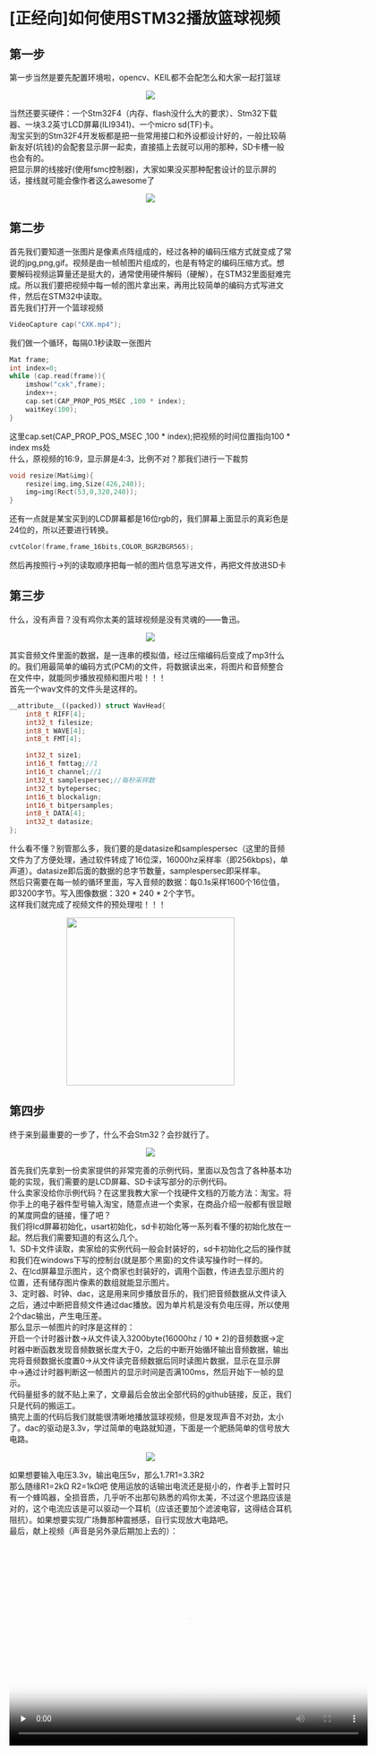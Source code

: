 # [正经向]如何使用STM32播放篮球视频  
## 第一步  
第一步当然是要先配置环境啦，opencv、KEIL都不会配怎么和大家一起打篮球  
<div align="center"><img src ="img/1.jpg"/></div>

当然还要买硬件：一个Stm32F4（内存、flash没什么大的要求）、Stm32下载器、一块3.2英寸LCD屏幕(ILI9341)、一个micro sd(TF)卡。  
淘宝买到的Stm32F4开发板都是把一些常用接口和外设都设计好的，一般比较萌新友好(坑钱)的会配套显示屏一起卖，直接插上去就可以用的那种，SD卡槽一般也会有的。  
把显示屏的线接好(使用fsmc控制器)，大家如果没买那种配套设计的显示屏的话，接线就可能会像作者这么awesome了  
<div align="center"><img src ="img/6.jpg"/></div>

## 第二步
首先我们要知道一张图片是像素点阵组成的，经过各种的编码压缩方式就变成了常说的jpg,png,gif。视频是由一帧帧图片组成的，也是有特定的编码压缩方式。想要解码视频运算量还是挺大的，通常使用硬件解码（硬解），在STM32里面挺难完成。所以我们要把视频中每一帧的图片拿出来，再用比较简单的编码方式写进文件，然后在STM32中读取。  
首先我们打开一个篮球视频  
```c++
VideoCapture cap("CXK.mp4");
```
我们做一个循环，每隔0.1秒读取一张图片
```c++
Mat frame;
int index=0;
while (cap.read(frame)){
    imshow("cxk",frame);
    index++;
    cap.set(CAP_PROP_POS_MSEC ,100 * index);
    waitKey(100);
}
```
这里cap.set(CAP_PROP_POS_MSEC ,100 * index);把视频的时间位置指向100 * index ms处  
什么，原视频的16:9，显示屏是4:3，比例不对？那我们进行一下裁剪  
```c++
void resize(Mat&img){
	resize(img,img,Size(426,240));
	img=img(Rect(53,0,320,240));
}
```
还有一点就是某宝买到的LCD屏幕都是16位rgb的，我们屏幕上面显示的真彩色是24位的，所以还要进行转换。  
```c++
cvtColor(frame,frame_16bits,COLOR_BGR2BGR565);
```
然后再按照行->列的读取顺序把每一帧的图片信息写进文件，再把文件放进SD卡

## 第三步
什么，没有声音？没有鸡你太美的篮球视频是没有灵魂的——鲁迅。  
<div align="center"><img src ="img/2.jpg"/></div>  

其实音频文件里面的数据，是一连串的模拟值，经过压缩编码后变成了mp3什么的。我们用最简单的编码方式(PCM)的文件，将数据读出来，将图片和音频整合在文件中，就能同步播放视频和图片啦！！！  
首先一个wav文件的文件头是这样的。
```c++
__attribute__((packed)) struct WavHead{
	int8_t RIFF[4];
	int32_t filesize;
	int8_t WAVE[4];
	int8_t FMT[4];

	int32_t size1;
	int16_t fmttag;//1
	int16_t channel;//1
	int32_t samplespersec;//每秒采样数
	int32_t bytepersec;
	int16_t blockalign;
	int16_t bitpersamples;
	int8_t DATA[4];
	int32_t datasize;
};
```
什么看不懂？别管那么多，我们要的是datasize和samplespersec（这里的音频文件为了方便处理，通过软件转成了16位深，16000hz采样率（即256kbps)，单声道）。datasize即后面的数据的总字节数量，samplespersec即采样率。  
然后只需要在每一帧的循环里面，写入音频的数据：每0.1s采样1600个16位值，即3200字节。写入图像数据：320 * 240 * 2个字节。  
这样我们就完成了视频文件的预处理啦！！！  
<div align="center"><img width = '300' height ='300' src ="img/3.gif"/></div>

## 第四步
终于来到最重要的一步了，什么不会Stm32？会抄就行了。
<div align="center"><img src ="img/4.jpg"/></div>

首先我们先拿到一份卖家提供的非常完善的示例代码，里面以及包含了各种基本功能的实现，我们需要的是LCD屏幕、SD卡读写部分的示例代码。  
什么卖家没给你示例代码？在这里我教大家一个找硬件文档的万能方法：淘宝。将你手上的电子器件型号输入淘宝，随意点进一个卖家，在商品介绍一般都有很显眼的某度网盘的链接，懂了吧？  
我们将lcd屏幕初始化，usart初始化，sd卡初始化等一系列看不懂的初始化放在一起。然后我们需要知道的有这么几个。  
1、SD卡文件读取，卖家给的实例代码一般会封装好的，sd卡初始化之后的操作就和我们在windows下写的控制台(就是那个黑窗)的文件读写操作时一样的。  
2、在lcd屏幕显示图片，这个商家也封装好的，调用个函数，传进去显示图片的位置，还有储存图片像素的数组就能显示图片。  
3、定时器、时钟、dac，这是用来同步播放音乐的，我们把音频数据从文件读入之后，通过中断把音频文件通过dac播放。因为单片机是没有负电压得，所以使用2个dac输出，产生电压差。  
那么显示一帧图片的时序是这样的：  
开启一个计时器计数->从文件读入3200byte(16000hz / 10 * 2)的音频数据->定时器中断函数发现音频数据长度大于0，之后的中断开始循环输出音频数据，输出完将音频数据长度置0->从文件读完音频数据后同时读图片数据，显示在显示屏中->通过计时器判断这一帧图片的显示时间是否满100ms，然后开始下一帧的显示。  
代码量挺多的就不贴上来了，文章最后会放出全部代码的github链接，反正，我们只是代码的搬运工。  
搞完上面的代码后我们就能很清晰地播放篮球视频，但是发现声音不对劲，太小了。dac的驱动是3.3v，学过简单的电路就知道，下面是一个肥肠简单的信号放大电路。  
<div align="center"><img src ="img/5.jpg"/></div>

如果想要输入电压3.3v，输出电压5v，那么1.7R1=3.3R2  
那么随缘R1=2kΩ R2=1kΩ吧
使用运放的话输出电流还是挺小的，作者手上暂时只有一个蜂鸣器，全损音质，几乎听不出那句熟悉的鸡你太美，不过这个思路应该是对的，这个电流应该是可以驱动一个耳机（应该还要加个滤波电容，这得结合耳机阻抗）。如果想要实现广场舞那种震撼感，自行实现放大电路吧。  
最后，献上视频（声音是另外录后期加上去的）：  
<div align="center">
<video id="video" width="640" height="360" controls="" preload="none" poster="img/7.jpg">
<source id="mp4" src="img/final.mp4" type="video/mp4">
</video></div>
